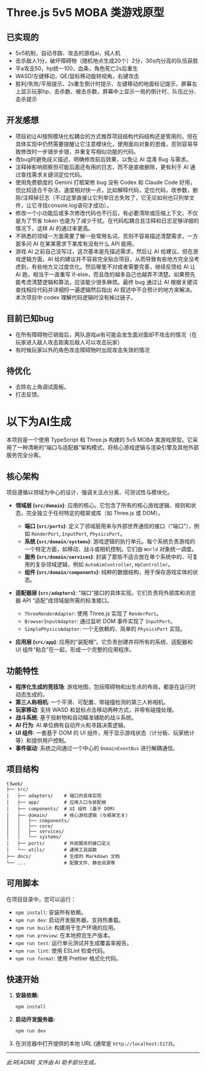 # Three.js 5v5 MOBA 类游戏原型

## 已实现的

- 5v5机制，自动寻路、攻击的游戏ai，纯人机
- 击杀敌人1分，破坏障碍物（随机地点生成20个）2分，30s内分高的队伍获胜
- 平a攻击50，hp统一100，血条，角色死亡2s后重生
- WASD/左键移动，QE/鼠标移动旋转视角，右键攻击
- 胜利/失败/平局提示、2s重生倒计时提示、左键移动的地面标记提示，屏幕左上显示玩家hp、击杀数、被击杀数，屏幕中上显示一局的倒计时、队伍比分、击杀提示

## 开发感想

- 项目初让AI按照模块化松耦合的方式推荐项目结构代码结构还是管用的，但在具体实现中仍然需要提醒让它注意模块化，使用面向对象的思维，否则容易导致修改时一步错步步错，并重复写相似功能的代码。
- 改bug时避免歧义描述，明确修改前后效果，以免让 AI 混淆 Bug 与需求。
- 注释掉影响观察但可能后面还有用的日志，而不是直接删除，更有利于 AI 通过查找需求关键词定位代码。
- 使用免费额度的 Gemini 打框架修 bug 没有 Codex 和 Claude Code 好用，但比较适合干杂活，速度相对快一点，比如解释代码，定位代码，改参数，删除/注释掉日志（不过这里直接让它列举日志失败了，它无论如何也只列举文件，让它寻找console.log语句才成功）。
- 修改一个小功能后或多次修改代码也不行后，有必要清除或压缩上下文，不仅是为了节省 token 也是为了减少干扰。在代码松耦合且注释和日志足够详细的情况下，这样 AI 的通过率更高。
- 不熟悉的领域一方面需要了解一些常用名词，否则不容易描述清楚需求，一方面多问 AI 在某某需求下某库有没有什么 API 能用。
- 游戏 AI 之前自己没写过，这次基本是先描述需求，然后让 AI 给建议。但在游戏逻辑方面，AI 给的建议并不容易完全贴合项目，从而导致有些地方完全没考虑到，有些地方又过度优化。然后哪里不对或者需要完善，继续反馈给 AI 让 AI 跑，相当于一直重写 if-else，而且改的越多自己也越弄不清楚。如果预先能考虑清楚逻辑和算法，应该能少很多麻烦。最终 bug 通过让 AI 根据关键词查找相应代码并详细捋一遍逻辑然后指出 AI 叙述中不合预计的地方来解决。本次项目中 codex 理解代码逻辑时没有掉过链子。

## 目前已知bug

- 在所有障碍物已销毁后，两队游戏ai有可能会发生面对面却不攻击的情况（在玩家进入敌人攻击距离后敌人可以攻击玩家）
- 有时候玩家以外的角色攻击障碍物时出现攻击失效的情况

## 待优化

- 去除右上角调试面板。
- 打击反馈。

# 以下为AI生成

本项目是一个使用 TypeScript 和 Three.js 构建的 5v5 MOBA 类游戏原型。它采用了一种清晰的“端口与适配器”架构模式，将核心游戏逻辑与渲染引擎及其他外部服务完全分离。

## 核心架构

项目遵循以领域为中心的设计，强调关注点分离、可测试性与模块化。

- **领域层 (`src/domain`)**: 应用的核心。它包含了所有的核心游戏逻辑、规则和状态，完全独立于任何特定的框架或库（如 Three.js 或 DOM）。
  - **端口 (`src/ports`)**: 定义了领域层用来与外部世界通信的接口（“端口”），例如 `RenderPort`, `InputPort`, `PhysicsPort`。
  - **系统 (`src/domain/systems`)**: 游戏逻辑的执行单元。每个系统负责游戏的一个特定方面，如移动、战斗或相机控制。它们由 `World` 对象统一调度。
  - **服务 (`src/domain/services`)**: 封装了那些不适合放在单个系统中的、可复用的复杂领域逻辑，例如 `AutoAimController`, `HpController`。
  - **组件 (`src/domain/components`)**: 纯粹的数据结构，用于保存游戏实体的状态。

- **适配器层 (`src/adapters`)**: “端口”接口的具体实现。它们负责将外部库和浏览器 API “适配”成领域层所需的标准接口。
  - `ThreeRenderAdapter`: 使用 Three.js 实现了 `RenderPort`。
  - `BrowserInputAdapter`: 通过监听 DOM 事件实现了 `InputPort`。
  - `SimplePhysicsAdapter`: 一个无依赖的、简单的 `PhysicsPort` 实现。

- **应用层 (`src/app`)**: 应用的“装配根”。它负责创建并将所有的系统、适配器和 UI 组件“粘合”在一起，形成一个完整的应用程序。

## 功能特性

- **程序化生成的竞技场**: 游戏地图，包括障碍物和出生点的布局，都是在运行时动态生成的。
- **第三人称相机**: 一个平滑、可配置、带碰撞检测的第三人称相机。
- **玩家移动**: 支持 WASD 和鼠标点击移动两种方式，并带有碰撞处理。
- **战斗系统**: 基于投射物和自动瞄准辅助的战斗系统。
- **AI 行为**: AI 单位拥有自动开火和寻路决策逻辑。
- **UI 组件**: 一套基于 DOM 的 UI 组件，用于显示游戏状态（计分板、玩家统计等）和提供用户控制。
- **事件驱动**: 系统之间通过一个中心的 `DomainEventBus` 进行解耦通信。

## 项目结构

```
t3web/
├── src/
│   ├── adapters/    # 端口的具体实现
│   ├── app/         # 应用入口与装配根
│   ├── components/  # UI 组件 (基于 DOM)
│   ├── domain/      # 核心游戏逻辑 (与框架无关)
│   │   ├── components/
│   │   ├── core/
│   │   ├── services/
│   │   └── systems/
│   ├── ports/       # 外部服务的接口定义
│   └── utils/       # 通用工具函数
├── docs/            # 生成的 Markdown 文档
└── ...              # 配置文件、静态资源等
```

## 可用脚本

在项目目录中，您可以运行：

- `npm install`: 安装所有依赖。
- `npm run dev`: 启动开发服务器，支持热重载。
- `npm run build`: 构建用于生产环境的应用。
- `npm run preview`: 在本地预览生产版本。
- `npm run test`: 运行单元测试并生成覆盖率报告。
- `npm run lint`: 使用 ESLint 检查代码。
- `npm run format`: 使用 Prettier 格式化代码。

## 快速开始

1.  **安装依赖:**
    ```sh
    npm install
    ```
2.  **启动开发服务器:**
    ```sh
    npm run dev
    ```
3.  在浏览器中打开提供的本地 URL (通常是 `http://localhost:5173`)。

---
*此 README 文件由 AI 助手部分生成。*